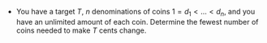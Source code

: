 - You have a target $T$, $n$ denominations of coins $1 = d_1 < \dots < d_n$, and you have an unlimited amount of each coin. Determine the fewest number of coins needed to make $T$ cents change.